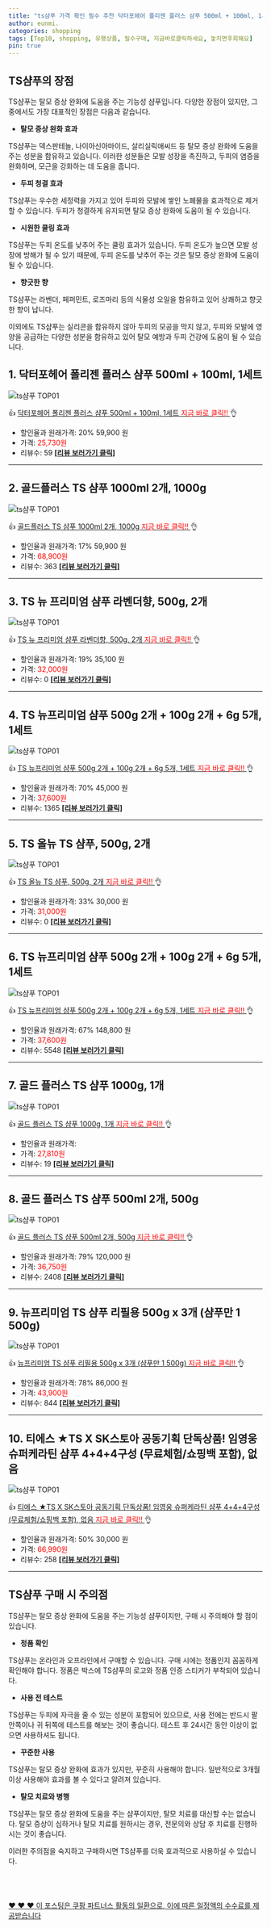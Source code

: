 ```yaml
---
title: "ts샴푸 가격 확인 필수 추천 닥터포헤어 폴리젠 플러스 샴푸 500ml + 100ml, 1세트 비교 장점 구매가이드"
author: eunmi.
categories: shopping
tags: [Top10, shopping, 유행상품, 필수구매, 지금바로클릭하세요, 놓치면후회해요]
pin: true
---
```

**<h2>TS샴푸의 장점</h2>**

TS샴푸는 탈모 증상 완화에 도움을 주는 기능성 샴푸입니다. 다양한 장점이 있지만, 그중에서도 가장 대표적인 장점은 다음과 같습니다.

* **탈모 증상 완화 효과**

TS샴푸는 덱스판테놀, 나이아신아마이드, 살리실릭애씨드 등 탈모 증상 완화에 도움을 주는 성분을 함유하고 있습니다. 이러한 성분들은 모발 성장을 촉진하고, 두피의 염증을 완화하며, 모근을 강화하는 데 도움을 줍니다.

* **두피 청결 효과**

TS샴푸는 우수한 세정력을 가지고 있어 두피와 모발에 쌓인 노폐물을 효과적으로 제거할 수 있습니다. 두피가 청결하게 유지되면 탈모 증상 완화에 도움이 될 수 있습니다.

* **시원한 쿨링 효과**

TS샴푸는 두피 온도를 낮추어 주는 쿨링 효과가 있습니다. 두피 온도가 높으면 모발 성장에 방해가 될 수 있기 때문에, 두피 온도를 낮추어 주는 것은 탈모 증상 완화에 도움이 될 수 있습니다.

* **향긋한 향**

TS샴푸는 라벤더, 페퍼민트, 로즈마리 등의 식물성 오일을 함유하고 있어 상쾌하고 향긋한 향이 납니다.

이외에도 TS샴푸는 실리콘을 함유하지 않아 두피의 모공을 막지 않고, 두피와 모발에 영양을 공급하는 다양한 성분을 함유하고 있어 탈모 예방과 두피 건강에 도움이 될 수 있습니다.

   

## 1. 닥터포헤어 폴리젠 플러스 샴푸 500ml + 100ml, 1세트

![ts샴푸 TOP01](https://thumbnail10.coupangcdn.com/thumbnails/remote/230x230ex/image/retail/images/4695756182299658-73c18dd9-b371-40c1-9f5b-c12de5f95be9.jpg)


👍 [닥터포헤어 폴리젠 플러스 샴푸 500ml + 100ml, 1세트 <font color=red> 지금 바로 클릭!! </font> ](https://link.coupang.com/re/AFFSDP?lptag=AF3617701&subid=GithubCoopas&pageKey=239854173&traceid=V0-153&itemId=763037638&vendorItemId=4924530583) 👌 


- 할인율과 원래가격: 20%  59,900   원
- 가격: <span style='color:red'>25,730원</span>
- 리뷰수: 59  [**[리뷰 보러가기 클릭]**](https://link.coupang.com/re/AFFSDP?lptag=AF3617701&subid=GithubCoopas&pageKey=239854173&traceid=V0-153&itemId=763037638&vendorItemId=4924530583)

---


   

## 2. 골드플러스 TS 샴푸 1000ml 2개, 1000g

![ts샴푸 TOP01](https://thumbnail6.coupangcdn.com/thumbnails/remote/230x230ex/image/vendor_inventory/9cae/d5af4c2d9298f031006a4d7a1b5359379a8994750eab75e21e080a90244a.jpg)


👍 [골드플러스 TS 샴푸 1000ml 2개, 1000g <font color=red> 지금 바로 클릭!! </font> ](https://link.coupang.com/re/AFFSDP?lptag=AF3617701&subid=GithubCoopas&pageKey=7122286149&traceid=V0-153&itemId=18396917845&vendorItemId=87484529907) 👌 


- 할인율과 원래가격: 17%  59,900   원
- 가격: <span style='color:red'>68,900원</span>
- 리뷰수: 363  [**[리뷰 보러가기 클릭]**](https://link.coupang.com/re/AFFSDP?lptag=AF3617701&subid=GithubCoopas&pageKey=7122286149&traceid=V0-153&itemId=18396917845&vendorItemId=87484529907)

---


   

## 3. TS 뉴 프리미엄 샴푸 라벤더향, 500g, 2개

![ts샴푸 TOP01](https://thumbnail7.coupangcdn.com/thumbnails/remote/230x230ex/image/vendor_inventory/4b87/90b1f69f0b51394ea0f1f6336734542d9105d0994f04ac5407704dd8f170.jpg)


👍 [TS 뉴 프리미엄 샴푸 라벤더향, 500g, 2개 <font color=red> 지금 바로 클릭!! </font> ](https://link.coupang.com/re/AFFSDP?lptag=AF3617701&subid=GithubCoopas&pageKey=6533852113&traceid=V0-153&itemId=14522065426&vendorItemId=87112584871) 👌 


- 할인율과 원래가격: 19%  35,100   원
- 가격: <span style='color:red'>32,000원</span>
- 리뷰수: 0  [**[리뷰 보러가기 클릭]**](https://link.coupang.com/re/AFFSDP?lptag=AF3617701&subid=GithubCoopas&pageKey=6533852113&traceid=V0-153&itemId=14522065426&vendorItemId=87112584871)

---


   

## 4. TS 뉴프리미엄 샴푸 500g 2개 + 100g 2개 + 6g 5개, 1세트

![ts샴푸 TOP01](https://thumbnail8.coupangcdn.com/thumbnails/remote/230x230ex/image/vendor_inventory/c963/97c2a87e32588bbf5a000117f67d4c5495fc67a58ba0f1dfaee0a0be354a.jpg)


👍 [TS 뉴프리미엄 샴푸 500g 2개 + 100g 2개 + 6g 5개, 1세트 <font color=red> 지금 바로 클릭!! </font> ](https://link.coupang.com/re/AFFSDP?lptag=AF3617701&subid=GithubCoopas&pageKey=7337604544&traceid=V0-153&itemId=18851879354&vendorItemId=87465572406) 👌 


- 할인율과 원래가격: 70%  45,000   원
- 가격: <span style='color:red'>37,600원</span>
- 리뷰수: 1365  [**[리뷰 보러가기 클릭]**](https://link.coupang.com/re/AFFSDP?lptag=AF3617701&subid=GithubCoopas&pageKey=7337604544&traceid=V0-153&itemId=18851879354&vendorItemId=87465572406)

---


   

## 5. TS 올뉴 TS 샴푸, 500g, 2개

![ts샴푸 TOP01](https://thumbnail6.coupangcdn.com/thumbnails/remote/230x230ex/image/vendor_inventory/2cea/f1cf4e8c63dea7df529cd6d4929c9667066cb47e8ea9cff1f49bc2438518.JPG)


👍 [TS 올뉴 TS 샴푸, 500g, 2개 <font color=red> 지금 바로 클릭!! </font> ](https://link.coupang.com/re/AFFSDP?lptag=AF3617701&subid=GithubCoopas&pageKey=5423800887&traceid=V0-153&itemId=20486883385&vendorItemId=87565587031) 👌 


- 할인율과 원래가격: 33%  30,000   원
- 가격: <span style='color:red'>31,000원</span>
- 리뷰수: 0  [**[리뷰 보러가기 클릭]**](https://link.coupang.com/re/AFFSDP?lptag=AF3617701&subid=GithubCoopas&pageKey=5423800887&traceid=V0-153&itemId=20486883385&vendorItemId=87565587031)

---


   

## 6. TS 뉴프리미엄 샴푸 500g 2개 + 100g 2개 + 6g 5개, 1세트

![ts샴푸 TOP01](https://thumbnail8.coupangcdn.com/thumbnails/remote/230x230ex/image/vendor_inventory/c963/97c2a87e32588bbf5a000117f67d4c5495fc67a58ba0f1dfaee0a0be354a.jpg)


👍 [TS 뉴프리미엄 샴푸 500g 2개 + 100g 2개 + 6g 5개, 1세트 <font color=red> 지금 바로 클릭!! </font> ](https://link.coupang.com/re/AFFSDP?lptag=AF3617701&subid=GithubCoopas&pageKey=7337604544&traceid=V0-153&itemId=18851879354&vendorItemId=87465572406) 👌 


- 할인율과 원래가격: 67%  148,800   원
- 가격: <span style='color:red'>37,600원</span>
- 리뷰수: 5548  [**[리뷰 보러가기 클릭]**](https://link.coupang.com/re/AFFSDP?lptag=AF3617701&subid=GithubCoopas&pageKey=7337604544&traceid=V0-153&itemId=18851879354&vendorItemId=87465572406)

---


   

## 7. 골드 플러스 TS 샴푸 1000g, 1개

![ts샴푸 TOP01](https://thumbnail10.coupangcdn.com/thumbnails/remote/230x230ex/image/vendor_inventory/1526/cc4d6611d552be02ec68e1146aebd1bc77f1b666842ab1e4c236196bfc44.jpg)


👍 [골드 플러스 TS 샴푸 1000g, 1개 <font color=red> 지금 바로 클릭!! </font> ](https://link.coupang.com/re/AFFSDP?lptag=AF3617701&subid=GithubCoopas&pageKey=7122286149&traceid=V0-153&itemId=18196778846&vendorItemId=87249147691) 👌 


- 할인율과 원래가격: 
- 가격: <span style='color:red'>27,810원</span>
- 리뷰수: 19  [**[리뷰 보러가기 클릭]**](https://link.coupang.com/re/AFFSDP?lptag=AF3617701&subid=GithubCoopas&pageKey=7122286149&traceid=V0-153&itemId=18196778846&vendorItemId=87249147691)

---


   

## 8. 골드 플러스 TS 샴푸 500ml 2개, 500g

![ts샴푸 TOP01](https://thumbnail7.coupangcdn.com/thumbnails/remote/230x230ex/image/vendor_inventory/040d/43522d8d62dd5745c4ace132687fcc366ea910c181b75107690bc7d8ac35.jpg)


👍 [골드 플러스 TS 샴푸 500ml 2개, 500g <font color=red> 지금 바로 클릭!! </font> ](https://link.coupang.com/re/AFFSDP?lptag=AF3617701&subid=GithubCoopas&pageKey=7122286149&traceid=V0-153&itemId=8056743069&vendorItemId=82916200277) 👌 


- 할인율과 원래가격: 79%  120,000   원
- 가격: <span style='color:red'>36,750원</span>
- 리뷰수: 2408  [**[리뷰 보러가기 클릭]**](https://link.coupang.com/re/AFFSDP?lptag=AF3617701&subid=GithubCoopas&pageKey=7122286149&traceid=V0-153&itemId=8056743069&vendorItemId=82916200277)

---


   

## 9. 뉴프리미엄 TS 샴푸 리필용 500g x 3개 (샴푸만 1 500g)

![ts샴푸 TOP01](https://thumbnail6.coupangcdn.com/thumbnails/remote/230x230ex/image/vendor_inventory/00e9/87cc25a7955018c7aee1ec3552e19bd111d1a2ae76f7627fdbcd5e0baedb.jpg)


👍 [뉴프리미엄 TS 샴푸 리필용 500g x 3개 (샴푸만 1 500g) <font color=red> 지금 바로 클릭!! </font> ](https://link.coupang.com/re/AFFSDP?lptag=AF3617701&subid=GithubCoopas&pageKey=6125962819&traceid=V0-153&itemId=20155419671&vendorItemId=86294439229) 👌 


- 할인율과 원래가격: 78%  86,000   원
- 가격: <span style='color:red'>43,900원</span>
- 리뷰수: 844  [**[리뷰 보러가기 클릭]**](https://link.coupang.com/re/AFFSDP?lptag=AF3617701&subid=GithubCoopas&pageKey=6125962819&traceid=V0-153&itemId=20155419671&vendorItemId=86294439229)

---


   

## 10. 티에스 ★TS X SK스토아 공동기획 단독상품! 임영웅 슈퍼케라틴 샴푸 4+4+4구성 (무료체험/쇼핑백 포함), 없음

![ts샴푸 TOP01](https://thumbnail10.coupangcdn.com/thumbnails/remote/230x230ex/image/vendor_inventory/0d7b/863481749a8559311b471f19a0d941f65245c1dadf476ea163a3a0fa2c9e.jpg)


👍 [티에스 ★TS X SK스토아 공동기획 단독상품! 임영웅 슈퍼케라틴 샴푸 4+4+4구성 (무료체험/쇼핑백 포함), 없음 <font color=red> 지금 바로 클릭!! </font> ](https://link.coupang.com/re/AFFSDP?lptag=AF3617701&subid=GithubCoopas&pageKey=6760621482&traceid=V0-153&itemId=15843291226&vendorItemId=86984953752) 👌 


- 할인율과 원래가격: 50%  30,000   원
- 가격: <span style='color:red'>66,990원</span>
- 리뷰수: 258  [**[리뷰 보러가기 클릭]**](https://link.coupang.com/re/AFFSDP?lptag=AF3617701&subid=GithubCoopas&pageKey=6760621482&traceid=V0-153&itemId=15843291226&vendorItemId=86984953752)

---
**<h2>TS샴푸 구매 시 주의점</h2>**

TS샴푸는 탈모 증상 완화에 도움을 주는 기능성 샴푸이지만, 구매 시 주의해야 할 점이 있습니다.

* **정품 확인**

TS샴푸는 온라인과 오프라인에서 구매할 수 있습니다. 구매 시에는 정품인지 꼼꼼하게 확인해야 합니다. 정품은 박스에 TS샴푸의 로고와 정품 인증 스티커가 부착되어 있습니다.

* **사용 전 테스트**

TS샴푸는 두피에 자극을 줄 수 있는 성분이 포함되어 있으므로, 사용 전에는 반드시 팔 안쪽이나 귀 뒤쪽에 테스트를 해보는 것이 좋습니다. 테스트 후 24시간 동안 이상이 없으면 사용하셔도 됩니다.

* **꾸준한 사용**

TS샴푸는 탈모 증상 완화에 효과가 있지만, 꾸준히 사용해야 합니다. 일반적으로 3개월 이상 사용해야 효과를 볼 수 있다고 알려져 있습니다.

* **탈모 치료와 병행**

TS샴푸는 탈모 증상 완화에 도움을 주는 샴푸이지만, 탈모 치료를 대신할 수는 없습니다. 탈모 증상이 심하거나 탈모 치료를 원하시는 경우, 전문의와 상담 후 치료를 진행하시는 것이 좋습니다.

이러한 주의점을 숙지하고 구매하시면 TS샴푸를 더욱 효과적으로 사용하실 수 있습니다.<br><br><br><br><br> [ ❤ ❤ ❤ 이 포스팅은 쿠팡 파트너스 활동의 일환으로, 이에 따른 일정액의 수수료를 제공받습니다](https://link.coupang.com/a/bcEFyh)
